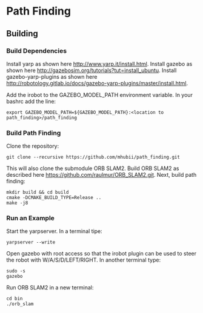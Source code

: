 # Path Finding

## Building
### Build Dependencies
Install yarp as shown here http://www.yarp.it/install.html.
Install gazebo as shown here http://gazebosim.org/tutorials?tut=install_ubuntu.
Install gazebo-yarp-plugins as shown here http://robotology.gitlab.io/docs/gazebo-yarp-plugins/master/install.html.

Add the irobot to the GAZEBO_MODEL_PATH environment variable. In your bashrc add the line:

```
export GAZEBO_MODEL_PATH=${GAZEBO_MODEL_PATH}:<location to path_finding>/path_finding
```
 
### Build Path Finding
Clone the repository:

```
git clone --recursive https://github.com/mhubii/path_finding.git
```

This will also clone the submodule ORB SLAM2. Build ORB SLAM2 as described here https://github.com/raulmur/ORB_SLAM2.git.
Next, build path finding:

```
mkdir build && cd build
cmake -DCMAKE_BUILD_TYPE=Release ..
make -j8
```

### Run an Example
Start the yarpserver. In a terminal tipe:

```
yarpserver --write
```

Open gazebo with root access so that the irobot plugin can be used to steer the robot with W/A/S/D/LEFT/RIGHT. In another terminal type:

```
sudo -s
gazebo
```

Run ORB SLAM2 in a new terminal:

```
cd bin
./orb_slam
```
